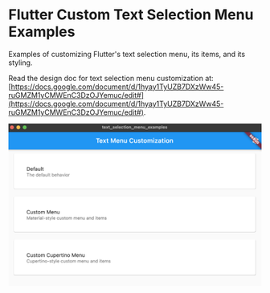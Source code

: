 # Flutter Custom Text Selection Menu Examples

Examples of customizing Flutter's text selection menu, its items, and its styling.

Read the design doc for text selection menu customization at: [https://docs.google.com/document/d/1hyay1TyUZB7DXzWw45-ruGMZM1yCMWEnC3DzOJYemuc/edit#](https://docs.google.com/document/d/1hyay1TyUZB7DXzWw45-ruGMZM1yCMWEnC3DzOJYemuc/edit#).

![Screenshot of app](https://github.com/justinmc/flutter-text-selection-menu-examples/blob/master/assets/screenshot.png?raw=true)
